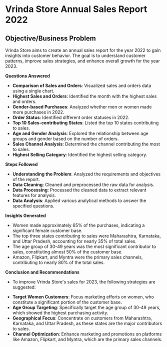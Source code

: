 # Vrinda Store Annual Sales Report 2022

## Objective/Business Problem 
Vrinda Store aims to create an annual sales report for the year 2022 to gain insights into customer behavior. The goal is to understand customer patterns, improve sales strategies, and 
enhance overall growth for the year 2023.

**Questions Answered**
- **Comparison of Sales and Orders**: Visualized sales and orders data using a single chart.
- **Highest Sales and Orders**: Identified the month with the highest sales and orders.
- **Gender-based Purchases**: Analyzed whether men or women made more purchases in 2022.
- **Order Status**: Identified different order statuses in 2022.
- **Top 10 Sales-contributing States**: Listed the top 10 states contributing to sales.
- **Age and Gender Analysis**: Explored the relationship between age groups and gender based on the number of orders.
- **Sales Channel Analysis**: Determined the channel contributing the most to sales.
- **Highest Selling Category**: Identified the highest selling category.

**Steps Followed**
- **Understanding the Problem**: Analyzed the requirements and objectives of the report.
- **Data Cleaning**: Cleaned and preprocessed the raw data for analysis.
- **Data Processing**: Processed the cleaned data to extract relevant features for analysis.
- **Data Analysis**: Applied various analytical methods to answer the specified questions.

**Insights Generated**
- Women made approximately 65% of the purchases, indicating a significant female customer base.
- The top three states contributing to sales were Maharashtra, Karnataka, and Uttar Pradesh, accounting for nearly 35% of total sales.
- The age group of 30-49 years was the most significant contributor to sales, constituting almost 50% of the customer base.
- Amazon, Flipkart, and Myntra were the primary sales channels, contributing to nearly 80% of the total sales.

**Conclusion and Recommendations**
* To improve Vrinda Store's sales for 2023, the following strategies are suggested:

- **Target Women Customers**: Focus marketing efforts on women, who constitute a significant portion of the customer base.
- **Age Group Targeting**: Specifically target the age group of 30-49 years, which showed the highest purchasing activity.
- **Geographical Focus**: Concentrate on customers from Maharashtra, Karnataka, and Uttar Pradesh, as these states are the major contributors to sales.
- **Channel Optimization**: Enhance marketing and promotions on platforms like Amazon, Flipkart, and Myntra, which are the primary sales channels.
  

